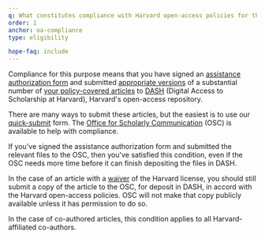 ```yaml
---
q: What constitutes compliance with Harvard open-access policies for the purpose of eligibility for HOPE funds?
order: 1
anchor: oa-compliance
type: eligibility

hope-faq: include
---
```

Compliance for this purpose means that you have signed an [assistance authorization form](https://osc.hul.harvard.edu/dash/proxy/webform) and submitted [appropriate versions](/authors/faq/#what-version) of a substantial number of [your policy-covered articles](/policies/) to [DASH](https://dash.harvard.edu) (Digital Access to Scholarship at Harvard), Harvard's open-access repository.

There are many ways to submit these articles, but the easiest is to use our [quick-submit](/dash/quicksubmit) form. The [Office for Scholarly Communication](/) (OSC) is available to help with compliance.

If you've signed the assistance authorization form and submitted the relevant files to the OSC, then you've satisfied this condition, even if the OSC needs more time before it can finish depositing the files in DASH.

In the case of an article with a [waiver](/authors/waiver/) of the Harvard license, you should still submit a copy of the article to the OSC, for deposit in DASH, in accord with the Harvard open-access policies. OSC will not make that copy publicly available unless it has permission to do so.

In the case of co-authored articles, this condition applies to all Harvard-affiliated co-authors.
